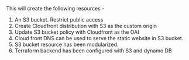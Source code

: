 This will create the following resources -

1. An S3 bucket. Restrict public access
2. Create Cloudfront distribution with S3 as the custom origin
3. Update S3 bucket policy with Cloudfront as the OAI
4. Cloud front DNS can be used to serve the static website in S3 bucket.
5. S3 bucket resource has been modularized.
6. Terraform backend has been configured with S3 and dynamo DB
